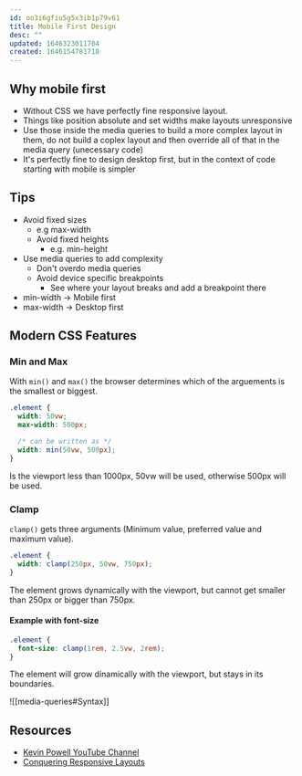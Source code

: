 ```yaml
---
id: oo3i6gfiu5g5x3ib1p79v61
title: Mobile First Design
desc: ""
updated: 1646323011704
created: 1646154781710
---
```


## Why mobile first

- Without CSS we have perfectly fine responsive layout.
- Things like position absolute and set widths make layouts unresponsive
- Use those inside the media queries to build a more complex layout in them, do not build a coplex layout and then override all of that in the media query (unecessary code)
- It's perfectly fine to design desktop first, but in the context of code starting with mobile is simpler

## Tips

- Avoid fixed sizes
  - e.g max-width
  - Avoid fixed heights
    - e.g. min-height
- Use media queries to add complexity
  - Don't overdo media queries
  - Avoid device specific breakpoints
    - See where your layout breaks and add a breakpoint there
- min-width -> Mobile first
- max-width -> Desktop first

## Modern CSS Features

### Min and Max

With `min()` and `max()` the browser determines which of the arguements is the smallest or biggest.

```css
.element {
  width: 50vw;
  max-width: 500px;

  /* can be written as */
  width: min(50vw, 500px);
}
```

Is the viewport less than 1000px, 50vw will be used, otherwise 500px will be used.

### Clamp

`clamp()` gets three arguments (Minimum value, preferred value and maximum value).

```css
.element {
  width: clamp(250px, 50vw, 750px);
}
```

The element grows dynamically with the viewport, but cannot get smaller than 250px or bigger than 750px.

#### Example with font-size

```css
.element {
  font-size: clamp(1rem, 2.5vw, 2rem);
}
```

The element will grow dinamically with the viewport, but stays in its boundaries.

![[media-queries#Syntax]]

## Resources

- [Kevin Powell YouTube Channel](https://www.youtube.com/channel/UCJZv4d5rbIKd4QHMPkcABCw)
- [Conquering Responsive Layouts](https://courses.kevinpowell.co/conquering-responsive-layouts)
